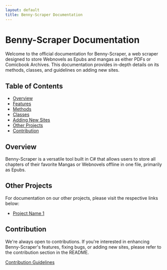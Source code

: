```yaml
---
layout: default
title: Benny-Scraper Documentation
---
```


# Benny-Scraper Documentation

Welcome to the official documentation for Benny-Scraper, a web scraper designed to store Webnovels as Epubs and mangas as either PDFs or Comicbook Archives. This documentation provides in-depth details on its methods, classes, and guidelines on adding new sites.

## Table of Contents

- [Overview](/docs/benny-scraper/overview)
- [Features](/docs/benny-scraper/features)
- [Methods](/docs/Benny-Scraper/methods)
- [Classes](/docs/Benny-Scraper/classes)
- [Adding New Sites](/docs/Benny-Scraper/addNewSite)
- [Other Projects](#other-projects)
- [Contribution](#contribution)

## Overview

Benny-Scraper is a versatile tool built in C# that allows users to store all chapters of their favorite Mangas or Webnovels offline in one file, primarily as Epubs.

## Other Projects

For documentation on our other projects, please visit the respective links below:

- [Project Name 1](/-docs/project-name-1/documentation.md)

## Contribution

We're always open to contributions. If you're interested in enhancing Benny-Scraper's features, fixing bugs, or adding new sites, please refer to the contribution section in the README.

[Contribution Guidelines](/docs/contribution.md)
